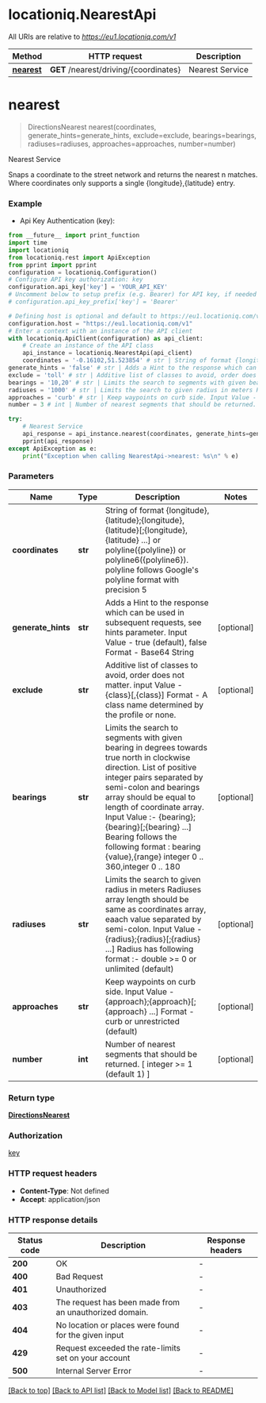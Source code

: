 # locationiq.NearestApi

All URIs are relative to *https://eu1.locationiq.com/v1*

Method | HTTP request | Description
------------- | ------------- | -------------
[**nearest**](NearestApi.md#nearest) | **GET** /nearest/driving/{coordinates} | Nearest Service


# **nearest**
> DirectionsNearest nearest(coordinates, generate_hints=generate_hints, exclude=exclude, bearings=bearings, radiuses=radiuses, approaches=approaches, number=number)

Nearest Service

Snaps a coordinate to the street network and returns the nearest n matches. Where coordinates only supports a single {longitude},{latitude} entry.

### Example

* Api Key Authentication (key):
```python
from __future__ import print_function
import time
import locationiq
from locationiq.rest import ApiException
from pprint import pprint
configuration = locationiq.Configuration()
# Configure API key authorization: key
configuration.api_key['key'] = 'YOUR_API_KEY'
# Uncomment below to setup prefix (e.g. Bearer) for API key, if needed
# configuration.api_key_prefix['key'] = 'Bearer'

# Defining host is optional and default to https://eu1.locationiq.com/v1
configuration.host = "https://eu1.locationiq.com/v1"
# Enter a context with an instance of the API client
with locationiq.ApiClient(configuration) as api_client:
    # Create an instance of the API class
    api_instance = locationiq.NearestApi(api_client)
    coordinates = '-0.16102,51.523854' # str | String of format {longitude},{latitude};{longitude},{latitude}[;{longitude},{latitude} ...] or polyline({polyline}) or polyline6({polyline6}). polyline follows Google's polyline format with precision 5
generate_hints = 'false' # str | Adds a Hint to the response which can be used in subsequent requests, see hints parameter. Input Value - true (default), false Format - Base64 String (optional)
exclude = 'toll' # str | Additive list of classes to avoid, order does not matter. input Value - {class}[,{class}] Format - A class name determined by the profile or none. (optional)
bearings = '10,20' # str | Limits the search to segments with given bearing in degrees towards true north in clockwise direction. List of positive integer pairs separated by semi-colon and bearings array should be equal to length of coordinate array. Input Value :- {bearing};{bearing}[;{bearing} ...] Bearing follows the following format : bearing {value},{range} integer 0 .. 360,integer 0 .. 180 (optional)
radiuses = '1000' # str | Limits the search to given radius in meters Radiuses array length should be same as coordinates array, eaach value separated by semi-colon. Input Value - {radius};{radius}[;{radius} ...] Radius has following format :- double >= 0 or unlimited (default) (optional)
approaches = 'curb' # str | Keep waypoints on curb side. Input Value - {approach};{approach}[;{approach} ...] Format - curb or unrestricted (default) (optional)
number = 3 # int | Number of nearest segments that should be returned. [ integer >= 1 (default 1) ] (optional)

try:
    # Nearest Service
    api_response = api_instance.nearest(coordinates, generate_hints=generate_hints, exclude=exclude, bearings=bearings, radiuses=radiuses, approaches=approaches, number=number)
    pprint(api_response)
except ApiException as e:
    print("Exception when calling NearestApi->nearest: %s\n" % e)
```

### Parameters

Name | Type | Description  | Notes
------------- | ------------- | ------------- | -------------
 **coordinates** | **str**| String of format {longitude},{latitude};{longitude},{latitude}[;{longitude},{latitude} ...] or polyline({polyline}) or polyline6({polyline6}). polyline follows Google&#39;s polyline format with precision 5 | 
 **generate_hints** | **str**| Adds a Hint to the response which can be used in subsequent requests, see hints parameter. Input Value - true (default), false Format - Base64 String | [optional] 
 **exclude** | **str**| Additive list of classes to avoid, order does not matter. input Value - {class}[,{class}] Format - A class name determined by the profile or none. | [optional] 
 **bearings** | **str**| Limits the search to segments with given bearing in degrees towards true north in clockwise direction. List of positive integer pairs separated by semi-colon and bearings array should be equal to length of coordinate array. Input Value :- {bearing};{bearing}[;{bearing} ...] Bearing follows the following format : bearing {value},{range} integer 0 .. 360,integer 0 .. 180 | [optional] 
 **radiuses** | **str**| Limits the search to given radius in meters Radiuses array length should be same as coordinates array, eaach value separated by semi-colon. Input Value - {radius};{radius}[;{radius} ...] Radius has following format :- double &gt;&#x3D; 0 or unlimited (default) | [optional] 
 **approaches** | **str**| Keep waypoints on curb side. Input Value - {approach};{approach}[;{approach} ...] Format - curb or unrestricted (default) | [optional] 
 **number** | **int**| Number of nearest segments that should be returned. [ integer &gt;&#x3D; 1 (default 1) ] | [optional] 

### Return type

[**DirectionsNearest**](DirectionsNearest.md)

### Authorization

[key](../README.md#key)

### HTTP request headers

 - **Content-Type**: Not defined
 - **Accept**: application/json

### HTTP response details
| Status code | Description | Response headers |
|-------------|-------------|------------------|
**200** | OK |  -  |
**400** | Bad Request |  -  |
**401** | Unauthorized |  -  |
**403** | The request has been made from an unauthorized domain. |  -  |
**404** | No location or places were found for the given input |  -  |
**429** | Request exceeded the rate-limits set on your account |  -  |
**500** | Internal Server Error |  -  |

[[Back to top]](#) [[Back to API list]](../README.md#documentation-for-api-endpoints) [[Back to Model list]](../README.md#documentation-for-models) [[Back to README]](../README.md)


